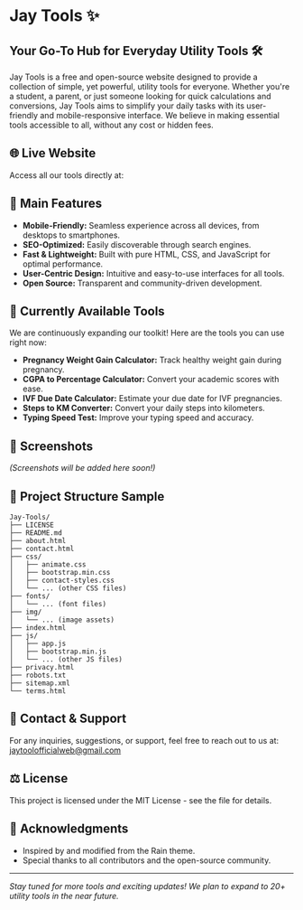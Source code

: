 # Jay Tools ✨

## Your Go-To Hub for Everyday Utility Tools 🛠️

Jay Tools is a free and open-source website designed to provide a collection of simple, yet powerful, utility tools for everyone. Whether you're a student, a parent, or just someone looking for quick calculations and conversions, Jay Tools aims to simplify your daily tasks with its user-friendly and mobile-responsive interface. We believe in making essential tools accessible to all, without any cost or hidden fees.

## 🌐 Live Website

Access all our tools directly at: <mcurl name="Jay Tools" url="https://jaytools.github.io/"></mcurl>

## 🚀 Main Features

*   **Mobile-Friendly:** Seamless experience across all devices, from desktops to smartphones.
*   **SEO-Optimized:** Easily discoverable through search engines.
*   **Fast & Lightweight:** Built with pure HTML, CSS, and JavaScript for optimal performance.
*   **User-Centric Design:** Intuitive and easy-to-use interfaces for all tools.
*   **Open Source:** Transparent and community-driven development.

## 🧰 Currently Available Tools

We are continuously expanding our toolkit! Here are the tools you can use right now:

*   **Pregnancy Weight Gain Calculator:** Track healthy weight gain during pregnancy.
*   **CGPA to Percentage Calculator:** Convert your academic scores with ease.
*   **IVF Due Date Calculator:** Estimate your due date for IVF pregnancies.
*   **Steps to KM Converter:** Convert your daily steps into kilometers.
*   **Typing Speed Test:** Improve your typing speed and accuracy.

## 📸 Screenshots

*(Screenshots will be added here soon!)*

## 📂 Project Structure Sample

```
Jay-Tools/
├── LICENSE
├── README.md
├── about.html
├── contact.html
├── css/
│   ├── animate.css
│   ├── bootstrap.min.css
│   ├── contact-styles.css
│   └── ... (other CSS files)
├── fonts/
│   └── ... (font files)
├── img/
│   └── ... (image assets)
├── index.html
├── js/
│   ├── app.js
│   ├── bootstrap.min.js
│   └── ... (other JS files)
├── privacy.html
├── robots.txt
├── sitemap.xml
└── terms.html
```

## 📧 Contact & Support

For any inquiries, suggestions, or support, feel free to reach out to us at: jaytoolofficialweb@gmail.com

## ⚖️ License

This project is licensed under the MIT License - see the <mcfile name="LICENSE" path="c:\Users\Shivam\OneDrive\Desktop\Jay-Tools\templete\LICENSE"></mcfile> file for details.

## 🙏 Acknowledgments

*   Inspired by and modified from the Rain theme.
*   Special thanks to all contributors and the open-source community.

---

*Stay tuned for more tools and exciting updates! We plan to expand to 20+ utility tools in the near future.*
